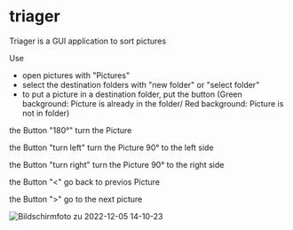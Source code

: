 # triager
Triager is a GUI application to sort pictures

Use
- open pictures with "Pictures"
- select the destination folders with "new folder" or "select folder"
- to put a picture in a destination folder, put the button (Green background: Picture is already in the folder/ Red background: Picture is not in folder)

the Button "180°" turn the Picture

the Button "turn left" turn the Picture 90° to the left side

the Button "turn right" turn the Picture 90° to the right side

the Button "<" go back to previos Picture

the Button ">" go to the next picture



![Bildschirmfoto zu 2022-12-05 14-10-23](https://user-images.githubusercontent.com/119728538/205634433-679e4450-6833-4cca-af19-84793663cf24.png)
